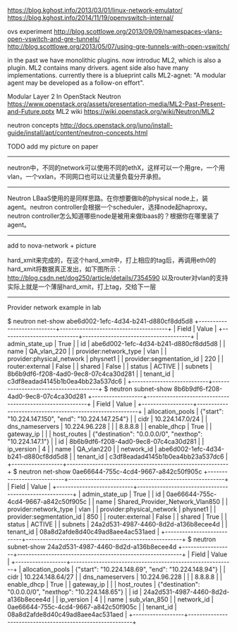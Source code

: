 https://blog.kghost.info/2013/03/01/linux-network-emulator/
https://blog.kghost.info/2014/11/19/openvswitch-internal/

ovs experiment
http://blog.scottlowe.org/2013/09/09/namespaces-vlans-open-vswitch-and-gre-tunnels/
http://blog.scottlowe.org/2013/05/07/using-gre-tunnels-with-open-vswitch/

in the past we have monolithic plugins. now introduc ML2, which is also a plugin. ML2 contains many drivers. agent side also have many implementations. currently there is a blueprint calls ML2-agnet: "A modular agent may be developed as a follow-on effort".

Modular Layer 2 In OpenStack Neutron
https://www.openstack.org/assets/presentation-media/ML2-Past-Present-and-Future.pptx
ML2 wiki
https://wiki.openstack.org/wiki/Neutron/ML2

neutron concepts
http://docs.openstack.org/juno/install-guide/install/apt/content/neutron-concepts.html


TODO add my picture on paper

--------

neutron中，不同的network可以使用不同的ethX，这样可以一个用gre，一个用vlan，一个vxlan，不同网口也可以让流量负载分开承担。

---------

Neutron LBaaS使用的是同样思路。在你想要做lb的physical node上，装agent。neutron controller会根据一个scheduler，选择node起haproxy。neutron controller怎么知道哪些node是被用来做lbaas的？根据你在哪里装了agent。

---------

add to nova-network + picture

hard_xmit来完成的，在这个hard_xmit中，打上相应的tag后，再调用eth0的hard_xmit将数据真正发出，如下图所示：
http://blog.csdn.net/dog250/article/details/7354590
以及router对vlan的支持
实际上就是一个薄层hard_xmit，打上tag，交给下一层

---------

Provider network example in lab

$ neutron net-show abe6d002-1efc-4d34-b241-d880cf8dd5d8
+---------------------------+--------------------------------------+
| Field                     | Value                                |
+---------------------------+--------------------------------------+
| admin_state_up            | True                                 |
| id                        | abe6d002-1efc-4d34-b241-d880cf8dd5d8 |
| name                      | QA_vlan_220                          |
| provider:network_type     | vlan                                 |
| provider:physical_network | physnet1                             |
| provider:segmentation_id  | 220                                  |
| router:external           | False                                |
| shared                    | False                                |
| status                    | ACTIVE                               |
| subnets                   | 8b6b9df6-f208-4ad0-9ec8-07c4ca30d281 |
| tenant_id                 | c3df8eadad4145b1b0ea4bb23a537dc6     |
+---------------------------+--------------------------------------+
$ neutron subnet-show 8b6b9df6-f208-4ad0-9ec8-07c4ca30d281
+------------------+---------------------------------------------------------+
| Field            | Value                                                   |
+------------------+---------------------------------------------------------+
| allocation_pools | {"start": "10.224.147.150", "end": "10.224.147.254"}    |
| cidr             | 10.224.147.0/24                                         |
| dns_nameservers  | 10.224.96.228                                           |
|                  | 8.8.8.8                                                 |
| enable_dhcp      | True                                                    |
| gateway_ip       |                                                         |
| host_routes      | {"destination": "0.0.0.0/0", "nexthop": "10.224.147.1"} |
| id               | 8b6b9df6-f208-4ad0-9ec8-07c4ca30d281                    |
| ip_version       | 4                                                       |
| name             | QA_vlan220                                              |
| network_id       | abe6d002-1efc-4d34-b241-d880cf8dd5d8                    |
| tenant_id        | c3df8eadad4145b1b0ea4bb23a537dc6                        |
+------------------+---------------------------------------------------------+
$ neutron net-show 0ae66644-755c-4cd4-9667-a842c50f905c
+---------------------------+-------------------------------------------------------+
| Field                     | Value                                                 |
+---------------------------+-------------------------------------------------------+
| admin_state_up            | True                                                  |
| id                        | 0ae66644-755c-4cd4-9667-a842c50f905c                  |
| name                      | Shared_Provider_Network_Vlan850                       |
| provider:network_type     | vlan                                                  |
| provider:physical_network | physnet1                                              |
| provider:segmentation_id  | 850                                                   |
| router:external           | False                                                 |
| shared                    | True                                                  |
| status                    | ACTIVE                                                |
| subnets                   | 24a2d531-4987-4460-8d2d-a136b8ecee4d                  |
| tenant_id                 | 08a8d2afde8d40c49ad8aee4ac531aed                      |
+---------------------------+-------------------------------------------------------+
$ neutron subnet-show 24a2d531-4987-4460-8d2d-a136b8ecee4d
+------------------+----------------------------------------------------------+
| Field            | Value                                                    |
+------------------+----------------------------------------------------------+
| allocation_pools | {"start": "10.224.148.69", "end": "10.224.148.94"}       |
| cidr             | 10.224.148.64/27                                         |
| dns_nameservers  | 10.224.96.228                                            |
|                  | 8.8.8.8                                                  |
| enable_dhcp      | True                                                     |
| gateway_ip       |                                                          |
| host_routes      | {"destination": "0.0.0.0/0", "nexthop": "10.224.148.65"} |
| id               | 24a2d531-4987-4460-8d2d-a136b8ecee4d                     |
| ip_version       | 4                                                        |
| name             | sub_vlan_850                                             |
| network_id       | 0ae66644-755c-4cd4-9667-a842c50f905c                     |
| tenant_id        | 08a8d2afde8d40c49ad8aee4ac531aed                         |
+------------------+----------------------------------------------------------+




